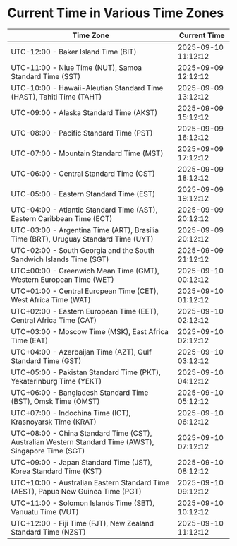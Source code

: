 # Current Time in Various Time Zones

| Time Zone | Current Time |
|-----------|--------------|
| UTC-12:00 - Baker Island Time (BIT) | 2025-09-10 11:12:12 |
| UTC-11:00 - Niue Time (NUT), Samoa Standard Time (SST) | 2025-09-09 12:12:12 |
| UTC-10:00 - Hawaii-Aleutian Standard Time (HAST), Tahiti Time (TAHT) | 2025-09-09 13:12:12 |
| UTC-09:00 - Alaska Standard Time (AKST) | 2025-09-09 15:12:12 |
| UTC-08:00 - Pacific Standard Time (PST) | 2025-09-09 16:12:12 |
| UTC-07:00 - Mountain Standard Time (MST) | 2025-09-09 17:12:12 |
| UTC-06:00 - Central Standard Time (CST) | 2025-09-09 18:12:12 |
| UTC-05:00 - Eastern Standard Time (EST) | 2025-09-09 19:12:12 |
| UTC-04:00 - Atlantic Standard Time (AST), Eastern Caribbean Time (ECT) | 2025-09-09 20:12:12 |
| UTC-03:00 - Argentina Time (ART), Brasília Time (BRT), Uruguay Standard Time (UYT) | 2025-09-09 20:12:12 |
| UTC-02:00 - South Georgia and the South Sandwich Islands Time (SGT) | 2025-09-09 21:12:12 |
| UTC±00:00 - Greenwich Mean Time (GMT), Western European Time (WET) | 2025-09-10 00:12:12 |
| UTC+01:00 - Central European Time (CET), West Africa Time (WAT) | 2025-09-10 01:12:12 |
| UTC+02:00 - Eastern European Time (EET), Central Africa Time (CAT) | 2025-09-10 02:12:12 |
| UTC+03:00 - Moscow Time (MSK), East Africa Time (EAT) | 2025-09-10 02:12:12 |
| UTC+04:00 - Azerbaijan Time (AZT), Gulf Standard Time (GST) | 2025-09-10 03:12:12 |
| UTC+05:00 - Pakistan Standard Time (PKT), Yekaterinburg Time (YEKT) | 2025-09-10 04:12:12 |
| UTC+06:00 - Bangladesh Standard Time (BST), Omsk Time (OMST) | 2025-09-10 05:12:12 |
| UTC+07:00 - Indochina Time (ICT), Krasnoyarsk Time (KRAT) | 2025-09-10 06:12:12 |
| UTC+08:00 - China Standard Time (CST), Australian Western Standard Time (AWST), Singapore Time (SGT) | 2025-09-10 07:12:12 |
| UTC+09:00 - Japan Standard Time (JST), Korea Standard Time (KST) | 2025-09-10 08:12:12 |
| UTC+10:00 - Australian Eastern Standard Time (AEST), Papua New Guinea Time (PGT) | 2025-09-10 09:12:12 |
| UTC+11:00 - Solomon Islands Time (SBT), Vanuatu Time (VUT) | 2025-09-10 10:12:12 |
| UTC+12:00 - Fiji Time (FJT), New Zealand Standard Time (NZST) | 2025-09-10 11:12:12 |
